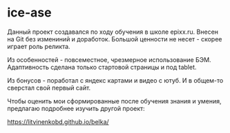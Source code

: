 # ice-ase
Данный проект создавался по ходу обучения в школе epixx.ru.
Внесен на Git без измениний и доработок. Большой ценности
не несет - скорее играет роль реликта.

Из особенностей - повсеместное, чрезмерное использование БЭМ.
Адаптивность сделана только стартовой страницы и под tablet.

Из бонусов - поработал с яндекс картами и видео с ютуб.
И в общем-то сверстал свой первый сайт.

Чтобы оценить мои сформированные после обучения знания
и умения, предлагаю подробнее изучить другой проект:

https://litvinenkobd.github.io/belka/

